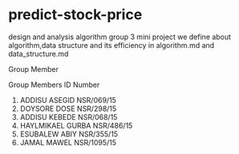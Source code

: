 # predict-stock-price
design and analysis algorithm group 3 mini project
we define about algorithm,data structure and its efficiency in algorithm.md and data_structure.md

Group Member

Group Members                ID Number
1. ADDISU ASEGID             NSR/069/15
2. DOYSORE DOSE              NSR/298/15
3. ADDISU KEBEDE             NSR/068/15
4. HAYLMIKAEL GURBA          NSR/486/15
5. ESUBALEW ABIY             NSR/355/15
6. JAMAL MAWEL               NSR/1095/15
